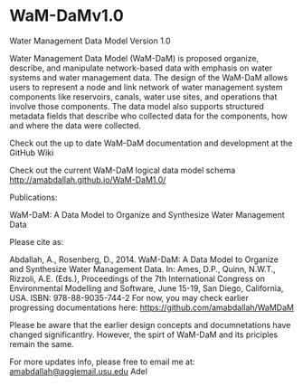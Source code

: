 WaM-DaMv1.0
===========

Water Management Data Model Version 1.0

Water Management Data Model (WaM-DaM) is proposed organize, describe, and manipulate network-based data with emphasis on water systems and water management data. The design of the WaM-DaM allows users to represent a node and link network of water management system components like reservoirs, canals, water use sites, and operations that involve those components. The data model also supports structured metadata fields that describe who collected data for the components, how and where the data were collected.

Check out the up to date WaM-DaM documentation and development at the GitHub Wiki

Check out the current WaM-DaM logical data model schema
http://amabdallah.github.io/WaM-DaM1.0/

Publications:

WaM-DaM: A Data Model to Organize and Synthesize Water Management Data

Please cite as:

Abdallah, A., Rosenberg, D., 2014. WaM-DaM: A Data Model to Organize and Synthesize Water Management Data. In: Ames, D.P., Quinn, N.W.T., Rizzoli, A.E. (Eds.), Proceedings of the 7th International Congress on Environmental Modelling and Software, June 15-19, San Diego, California, USA. ISBN: 978-88-9035-744-2
For now, you may check earlier progressing documentations here:
https://github.com/amabdallah/WaMDaM

Please be aware that the earlier design concepts and documnetations have changed significantlry. However, the spirt of WaM-DaM and its priciples remain the same.

For more updates info, please free to email me at:
amabdallah@aggiemail.usu.edu
Adel
